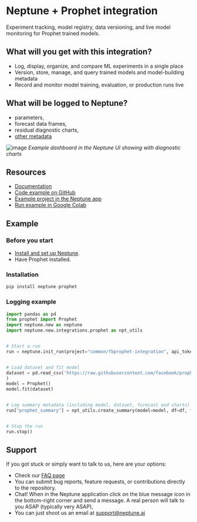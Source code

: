 # Neptune + Prophet integration

Experiment tracking, model registry, data versioning, and live model monitoring for Prophet trained models.

## What will you get with this integration?

* Log, display, organize, and compare ML experiments in a single place
* Version, store, manage, and query trained models and model-building metadata
* Record and monitor model training, evaluation, or production runs live

## What will be logged to Neptune?

* parameters, 
* forecast data frames, 
* residual diagnostic charts, 
* [other metadata](https://docs.neptune.ai/you-should-know/what-can-you-log-and-display)

![image](https://user-images.githubusercontent.com/97611089/188817349-973a49b2-e0d3-44dd-b51d-7dec670158f9.png)
*Example dashboard in the Neptune UI showing with diagnostic charts*

## Resources

* [Documentation](https://docs.neptune.ai/integrations-and-supported-tools/model-training/prophet)
* [Code example on GitHub](https://github.com/neptune-ai/examples/tree/main/integrations-and-supported-tools/prophet/scripts)
* [Example project in the Neptune app](https://app.neptune.ai/o/common/org/fbprophet-integration/experiments?split=tbl&dash=charts&viewId=standard-view)
* [Run example in Google Colab](https://colab.research.google.com/github/neptune-ai/examples/blob/main/integrations-and-supported-tools/prophet/notebooks/Neptune_prophet.ipynb)

## Example

### Before you start

- [Install and set up Neptune](https://docs.neptune.ai/getting-started/installation).
- Have Prophet installed.

### Installation

```python
pip install neptune-prophet
```

### Logging example

```python
import pandas as pd
from prophet import Prophet
import neptune.new as neptune
import neptune.new.integrations.prophet as npt_utils


# Start a run
run = neptune.init_run(project="common/fbprophet-integration", api_token=neptune.ANONYMOUS_API_TOKEN)


# Load dataset and fit model 
dataset = pd.read_csv('https://raw.githubusercontent.com/facebook/prophet/main/examples/example_wp_log_peyton_manning.csv'
)
model = Prophet()
model.fit(dataset)


# Log summary metadata (including model, dataset, forecast and charts)
run["prophet_summary"] = npt_utils.create_summary(model=model, df=df, fcst=forecast)


# Stop the run
run.stop()
```

## Support

If you got stuck or simply want to talk to us, here are your options:

* Check our [FAQ page](https://docs.neptune.ai/getting-started/getting-help#frequently-asked-questions)
* You can submit bug reports, feature requests, or contributions directly to the repository.
* Chat! When in the Neptune application click on the blue message icon in the bottom-right corner and send a message. A real person will talk to you ASAP (typically very ASAP),
* You can just shoot us an email at support@neptune.ai
